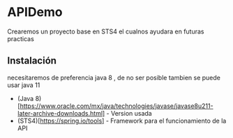 # APIDemo
Crearemos un proyecto base en STS4 el cualnos ayudara en futuras practicas
## Instalación
necesitaremos de preferencia java 8 , de no ser posible tambien se puede usar java 11

  * (Java 8)[https://www.oracle.com/mx/java/technologies/javase/javase8u211-later-archive-downloads.html] - Version usada
  * (STS4)[https://spring.io/tools] - Framework para el funcionamiento de la API
